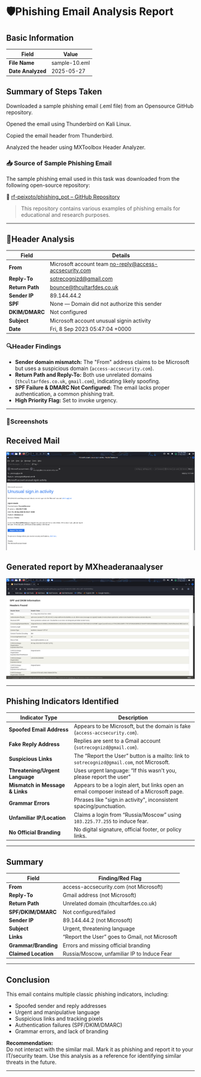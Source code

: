 # 🛡️Phishing Email Analysis Report

## Basic Information

| Field           | Value          |
|-----------------|---------------|
| **File Name**   | sample-10.eml |
| **Date Analyzed** | 2025-05-27   |

## Summary of Steps Taken

Downloaded a sample phishing email (.eml file) from an Opensource GitHub repository.

Opened the email using Thunderbird on Kali Linux.

Copied the email header from Thunderbird.

Analyzed the header using MXToolbox Header Analyzer. 

### 📥 Source of Sample Phishing Email

The sample phishing email used in this task was downloaded from the following open-source repository:

🔗 [rf-peixoto/phishing_pot – GitHub Repository](https://github.com/rf-peixoto/phishing_pot/tree/main)

> This repository contains various examples of phishing emails for educational and research purposes.

---

## 🔎Header Analysis

| Field            | Details                                               |
|------------------|------------------------------------------------------|
| **From**         | Microsoft account team <no-reply@access-accsecurity.com> |
| **Reply-To**     | sotrecognizd@gmail.com                               |
| **Return Path**  | bounce@thcultarfdes.co.uk                            |
| **Sender IP**    | 89.144.44.2                                          |
| **SPF**          | None — Domain did not authorize this sender          |
| **DKIM/DMARC**   | Not configured                                       |
| **Subject**      | Microsoft account unusual signin activity            |
| **Date**         | Fri, 8 Sep 2023 05:47:04 +0000                       |

### 🔍Header Findings

- **Sender domain mismatch:** The "From" address claims to be Microsoft but uses a suspicious domain (`access-accsecurity.com`).
- **Return Path and Reply-To:** Both use unrelated domains (`thcultarfdes.co.uk`, `gmail.com`), indicating likely spoofing.
- **SPF Failure & DMARC Not Configured:** The email lacks proper authentication, a common phishing trait.
- **High Priority Flag:** Set to invoke urgency.

---

### 📸Screenshots

## Received Mail
![Mail](mail.png)

## Generated report by MXheaderanaalyser
![Mxheaderanalyser](mxheaderanalyser.png)

---

## Phishing Indicators Identified

| Indicator Type             | Description                                                                                          |
|----------------------------|------------------------------------------------------------------------------------------------------|
| **Spoofed Email Address**  | Appears to be Microsoft, but the domain is fake (`access-accsecurity.com`).                         |
| **Fake Reply Address**     | Replies are sent to a Gmail account (`sotrecognizd@gmail.com`).                                     |
| **Suspicious Links**       | The “Report the User” button is a mailto: link to `sotrecognizd@gmail.com`, not Microsoft.          |
| **Threatening/Urgent Language** | Uses urgent language: “If this wasn't you, please report the user"                             |                            
| **Mismatch in Message & Links** | Appears to be a login alert, but links open an email composer instead of a Microsoft page.      |
| **Grammar Errors**         | Phrases like "sign.in activity", inconsistent spacing/punctuation.                                   |
| **Unfamiliar IP/Location** | Claims a login from “Russia/Moscow” using `103.225.77.255` to induce fear.                          |
| **No Official Branding**   | No digital signature, official footer, or policy links.                                             |

---

##  Summary 

| Field                | Finding/Red Flag                                                                                      |
|----------------------|-------------------------------------------------------------------------------------------------------|
| **From**             | access-accsecurity.com (not Microsoft)                                                                |
| **Reply-To**         | Gmail address (not Microsoft)                                                                         |
| **Return Path**      | Unrelated domain (thcultarfdes.co.uk)                                                                 |
| **SPF/DKIM/DMARC**   | Not configured/failed                                                                                 |
| **Sender IP**        | 89.144.44.2 (not Microsoft)                                                                           |
| **Subject**          | Urgent, threatening language                                                                          |
| **Links**            | “Report the User” goes to Gmail, not Microsoft                                                        |
| **Grammar/Branding** | Errors and missing official branding                                                                  |
| **Claimed Location** | Russia/Moscow, unfamiliar IP to Induce Fear                                                           |

---

##  Conclusion

This email contains multiple classic phishing indicators, including:

- Spoofed sender and reply addresses
- Urgent and manipulative language
- Suspicious links and tracking pixels
- Authentication failures (SPF/DKIM/DMARC)
- Grammar errors, and lack of branding

**Recommendation:**  
Do not interact with the similar mail. Mark it as phishing and report it to your IT/security team. Use this analysis as a reference for identifying similar threats in the future.

---
